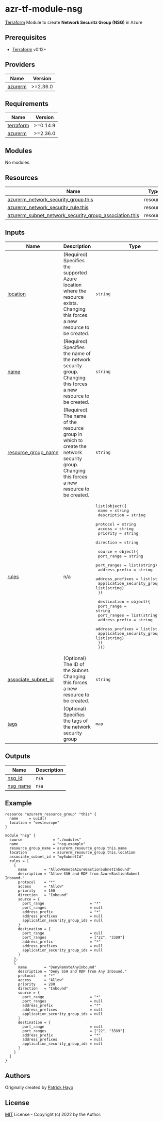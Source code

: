 # azr-tf-module-nsg

[Terraform](https://www.terraform.io) Module to create **Network Securitz Group (NSG)** in Azure

<!-- BEGIN_TF_DOCS -->
## Prerequisites

- [Terraform](https://releases.hashicorp.com/terraform/) v0.12+

## Providers

| Name | Version |
|------|---------|
| <a name="provider_azurerm"></a> [azurerm](#provider\_azurerm) | >=2.36.0 |

## Requirements

| Name | Version |
|------|---------|
| <a name="requirement_terraform"></a> [terraform](#requirement\_terraform) | >=0.14.9 |
| <a name="requirement_azurerm"></a> [azurerm](#requirement\_azurerm) | >=2.36.0 |

## Modules

No modules.

## Resources

| Name | Type |
|------|------|
| [azurerm_network_security_group.this](https://registry.terraform.io/providers/hashicorp/azurerm/latest/docs/resources/network_security_group) | resource |
| [azurerm_network_security_rule.this](https://registry.terraform.io/providers/hashicorp/azurerm/latest/docs/resources/network_security_rule) | resource |
| [azurerm_subnet_network_security_group_association.this](https://registry.terraform.io/providers/hashicorp/azurerm/latest/docs/resources/subnet_network_security_group_association) | resource |

## Inputs

| Name | Description | Type | Default | Required |
|------|-------------|------|---------|:--------:|
| <a name="input_location"></a> [location](#input\_location) | (Required) Specifies the supported Azure location where the resource exists. Changing this forces a new resource to be created. | `string` | n/a | yes |
| <a name="input_name"></a> [name](#input\_name) | (Required) Specifies the name of the network security group. Changing this forces a new resource to be created. | `string` | n/a | yes |
| <a name="input_resource_group_name"></a> [resource\_group\_name](#input\_resource\_group\_name) | (Required) The name of the resource group in which to create the network security group. Changing this forces a new resource to be created. | `string` | n/a | yes |
| <a name="input_rules"></a> [rules](#input\_rules) | n/a | <pre>list(object({<br>    name        = string<br>    description = string<br>    protocol    = string<br>    access      = string<br>    priority    = string<br>    direction   = string<br><br>    source = object({<br>      port_range                     = string<br>      port_ranges                    = list(string)<br>      address_prefix                 = string<br>      address_prefixes               = list(string)<br>      application_security_group_ids = list(string)<br>    })<br><br>    destination = object({<br>      port_range                     = string<br>      port_ranges                    = list(string)<br>      address_prefix                 = string<br>      address_prefixes               = list(string)<br>      application_security_group_ids = list(string)<br>    })<br>  }))</pre> | n/a | yes |
| <a name="input_associate_subnet_id"></a> [associate\_subnet\_id](#input\_associate\_subnet\_id) | (Optional) The ID of the Subnet. Changing this forces a new resource to be created. | `string` | `""` | no |
| <a name="input_tags"></a> [tags](#input\_tags) | (Optional) Specifies the tags of the network security group | `map` | `{}` | no |

## Outputs

| Name | Description |
|------|-------------|
| <a name="output_nsg_id"></a> [nsg\_id](#output\_nsg\_id) | n/a |
| <a name="output_nsg_name"></a> [nsg\_name](#output\_nsg\_name) | n/a |

## Example

```hcl
resource "azurerm_resource_group" "this" {
  name     = uuid()
  location = "westeurope"
}

module "nsg" {
  source              = "./modules"
  name                = "nsg-example"
  resource_group_name = azurerm_resource_group.this.name
  location            = azurerm_resource_group.this.location
  associate_subnet_id = "mySubnetId"
  rules = [
    {
      name        = "AllowRemoteAzureBastionSubnetInbound"
      description = "Allow SSH and RDP from AzureBastionSubnet Inbound."
      protocol    = "*"
      access      = "Allow"
      priority    = 100
      direction   = "Inbound"
      source = {
        port_range                     = "*"
        port_ranges                    = null
        address_prefix                 = "*"
        address_prefixes               = null
        application_security_group_ids = null
      }
      destination = {
        port_range                     = null
        port_ranges                    = ["22", "3389"]
        address_prefix                 = "*"
        address_prefixes               = null
        application_security_group_ids = null
      }
    },
    {
      name        = "DenyRemoteAnyInbound"
      description = "Deny SSH and RDP from Any Inbound."
      protocol    = "*"
      access      = "Allow"
      priority    = 200
      direction   = "Inbound"
      source = {
        port_range                     = "*"
        port_ranges                    = null
        address_prefix                 = "*"
        address_prefixes               = null
        application_security_group_ids = null
      }
      destination = {
        port_range                     = null
        port_ranges                    = ["22", "3389"]
        address_prefix                 = "*"
        address_prefixes               = null
        application_security_group_ids = null
      }
    }
  ]
}
```


<!-- END_TF_DOCS -->
## Authors

Originally created by [Patrick Hayo](http://github.com/patrickhayo)

## License

[MIT](LICENSE) License - Copyright (c) 2022 by the Author.
